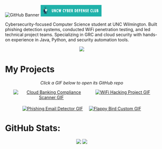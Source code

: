 <img src="banner-animation.gif" alt="GitHub Banner" />

<a href="https://github.com/Taylorwaldo/uncw-cyber-readme-badge">
  <img width="200" height="38" alt="UNCW Cyber Defense Club" src="https://raw.githubusercontent.com/Taylorwaldo/uncw-cyber-readme-badge/main/assets/UNCW-Cyber-defense-badge-(2).png" />
</a>


Cybersecurity-focused Computer Science student at UNC Wilmington. Built phishing detection systems, conducted WiFi penetration testing, and led technical project teams. Specializing in GRC and cloud security with hands-on experience in Java, Python, and security automation tools.


<!-- [![My Skills](https://skillicons.dev/icons?i=py,bash,kali,git,java)](https://skillicons.dev) -->

<p align="center">
  <a href="https://skillicons.dev">
    <img src="https://skillicons.dev/icons?i=py,bash,kali,git,java,ubuntu" />
  </a>
</p>

<!-- 
[![My Skills](https://skillicons.dev/icons?i=py,bash,postgres,react,aws,github,ai,kali,php,nodejs,ai,nextjs,express)](https://skillicons.dev)

![Alt text](<https://img.shields.io/badge/CompTIA-C8202F.svg?style=for-the-badge&logo=CompTIA&logoColor=white>)
-->

 # My Projects

<p align="center"><em>Click a GIF below to open its GitHub repo</em></p>

<div align="center" style="display: flex; flex-wrap: wrap; justify-content: center; gap: 20px;">

  <!-- Cloud Banking Compliance Scanner -->
  <a href="https://github.com/Taylorwaldo/cloud-banking-compliance-scanner">
    <img src="https://github.com/user-attachments/assets/1079225e-ed6c-4400-8e5e-1425ea3f6d20" alt="Cloud Banking Compliance Scanner GIF" style="max-width: 250px; height: auto;" />
  </a>

  <!-- WiFi Hacking Project -->
  <a href="https://github.com/Taylorwaldo/WifiHackingProject">
    <img src="https://github.com/user-attachments/assets/0d6aaff9-92cd-4bcd-8585-66be8b1fcf7c" alt="WiFi Hacking Project GIF" style="max-width: 250px; height: auto;" />
  </a>

  <!-- Phishing Email Detector -->
  <a href="https://github.com/Taylorwaldo/PhishingEmailDetector">
    <img src="https://github.com/user-attachments/assets/97e8a7cd-3621-43fb-b2a8-debb6ff58a34" alt="Phishing Email Detector GIF" style="max-width: 250px; height: auto;" />
  </a>

  <!-- Flappy Bird Custom -->
  <a href="https://github.com/Taylorwaldo/UNCWflappybird-custom">
    <img src="https://github.com/user-attachments/assets/af4300a2-03c4-4620-ad91-519e2a184470" alt="Flappy Bird Custom GIF" style="max-width: 250px; height: auto;" />
  </a>

</div>

 

# GitHub Stats:

<div align="center">

![](https://nirzak-streak-stats.vercel.app/?user=Taylorwaldo&theme=transparent&hide_border=false)
![](https://github-readme-stats.vercel.app/api/top-langs/?username=Taylorwaldo&theme=transparent&hide_border=false&include_all_commits=false&count_private=false&layout=compact)

</div>
